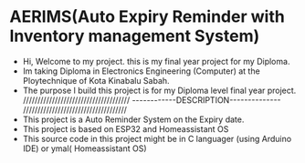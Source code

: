 # AERIMS(Auto Expiry Reminder with Inventory management System)
- Hi, Welcome to my project. this is my final year project for my Diploma.
- Im taking Diploma in Electronics Engineering (Computer) at the Ploytechnique of Kota Kinabalu Sabah.
- The purpose I build this project is for my Diploma level final year project.
/////////////////////////////////////
------------DESCRIPTION--------------
////////////////////////////////////
- This project is a Auto Reminder System on the Expiry date.
- This project is based on ESP32 and Homeassistant OS
- This source code in this project might be in C languager (using Arduino IDE) or ymal( Homeassistant OS)

